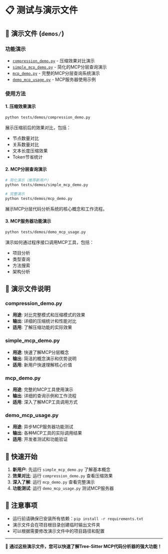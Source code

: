 # 📋 测试与演示文件

## 🧪 演示文件 (`demos/`)

### 功能演示
- [`compression_demo.py`](demos/compression_demo.py) - 压缩效果对比演示
- [`simple_mcp_demo.py`](demos/simple_mcp_demo.py) - 简化的MCP分层查询演示
- [`mcp_demo.py`](demos/mcp_demo.py) - 完整的MCP分层查询系统演示
- [`demo_mcp_usage.py`](demos/demo_mcp_usage.py) - MCP服务器使用示例

### 使用方法

#### 1. 压缩效果演示
```bash
python tests/demos/compression_demo.py
```
展示压缩前后的效果对比，包括：
- 节点数量对比
- 关系数量对比
- 文本长度压缩效果
- Token节省统计

#### 2. MCP分层查询演示
```bash
# 简化演示（推荐新用户）
python tests/demos/simple_mcp_demo.py

# 完整演示
python tests/demos/mcp_demo.py
```
展示MCP分层代码分析系统的核心概念和工作流程。

#### 3. MCP服务器功能演示
```bash
python tests/demos/demo_mcp_usage.py
```
演示如何通过程序接口调用MCP工具，包括：
- 项目分析
- 类型查询
- 方法搜索
- 架构分析

## 🎯 演示文件说明

### compression_demo.py
- **用途**: 对比完整模式和压缩模式的效果
- **输出**: 详细的压缩统计和性能对比
- **适用**: 了解压缩功能的实际效果

### simple_mcp_demo.py
- **用途**: 快速了解MCP分层概念
- **输出**: 简洁的概念演示和优势说明
- **适用**: 新用户快速理解核心价值

### mcp_demo.py
- **用途**: 完整的MCP工具使用演示
- **输出**: 详细的查询示例和工作流程
- **适用**: 深入了解MCP工具调用方式

### demo_mcp_usage.py
- **用途**: 异步MCP服务器功能测试
- **输出**: 各种MCP工具的实际调用结果
- **适用**: 开发者测试和功能验证

## 🚀 快速开始

1. **新用户**: 先运行 `simple_mcp_demo.py` 了解基本概念
2. **效果对比**: 运行 `compression_demo.py` 查看压缩效果
3. **深入了解**: 运行 `mcp_demo.py` 查看完整演示
4. **功能测试**: 运行 `demo_mcp_usage.py` 测试MCP服务器

## 📝 注意事项

- 运行前请确保已安装所有依赖：`pip install -r requirements.txt`
- 演示文件会在项目根目录创建临时输出文件夹
- 可以根据需要修改演示文件中的项目路径和配置

---

🎉 **通过这些演示文件，您可以快速了解Tree-Sitter MCP代码分析器的强大功能！**